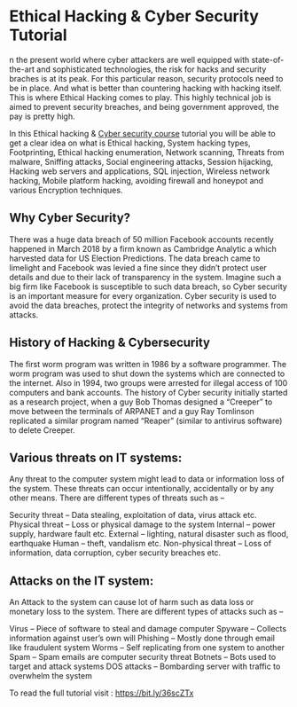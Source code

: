 # Ethical Hacking & Cyber Security Tutorial
n the present world where cyber attackers are well equipped with state-of-the-art and sophisticated technologies, the risk for hacks and security braches is at its peak. For this particular reason, security protocols need to be in place. And what is better than countering hacking with hacking itself. This is where Ethical Hacking comes to play. This highly technical job is aimed to prevent security breaches, and being government approved, the pay is pretty high.

In this Ethical hacking & [Cyber security course](https://intellipaat.com/cyber-security-course-certification/) tutorial you will be able to get a clear idea on what is Ethical hacking, System hacking types, Footprinting, Ethical hacking enumeration, Network scanning, Threats from malware, Sniffing attacks, Social engineering attacks, Session hijacking, Hacking web servers and applications, SQL injection, Wireless network hacking, Mobile platform hacking, avoiding firewall and honeypot and various Encryption techniques.


## Why Cyber Security?
There was a huge data breach of 50 million Facebook accounts recently happened in March 2018 by a firm known as Cambridge Analytic a which harvested data for US Election Predictions. The data breach came to limelight and Facebook was levied a fine since they didn’t protect user details and due to their lack of transparency in the system. Imagine such a big firm like Facebook is susceptible to such data breach, so Cyber security is an important measure for every organization. Cyber security is used to avoid the data breaches, protect the integrity of networks and systems from attacks.
## History of Hacking & Cybersecurity
The first worm program was written in 1986 by a software programmer. The worm program was used to shut down the systems which are connected to the internet. Also in 1994, two groups were arrested for illegal access of 100 computers and bank accounts.
The history of Cyber security initially started as a research project, when a guy Bob Thomas designed a  “Creeper” to move between the terminals of ARPANET and a guy Ray Tomlinson replicated a similar program named “Reaper” (similar to antivirus software) to delete Creeper.

## Various threats on IT systems:
Any threat to the computer system might lead to data or information loss of the system. These threats can occur intentionally, accidentally or by any other means. There are different types of threats such as –

Security threat – Data stealing, exploitation of data, virus attack etc.
Physical threat – Loss or physical damage to the system
Internal – power supply, hardware fault etc.
External – lighting, natural disaster such as flood, earthquake
Human – theft, vandalism etc.
Non-physical threat – Loss of information, data corruption, cyber security breaches etc.
## Attacks on the IT system:
An Attack to the system can cause lot of harm such as data loss or monetary loss to the system. There are different types of attacks such as –

Virus – Piece of software to steal and damage computer
Spyware – Collects information against user’s own will
Phishing – Mostly done through email like fraudulent system
Worms – Self replicating from one system to another
Spam – Spam emails are computer security threat
Botnets – Bots used to target and attack systems
DOS attacks – Bombarding server with traffic to overwhelm the system

To read the full tutorial visit : https://bit.ly/36scZTx
